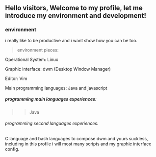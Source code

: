 ## Hello visitors, Welcome to my profile, let me introduce my environment and development!

### environment
i really like to be productive and i want show how you can be too.

> environment pieces:

Operational System: Linux

Graphic Interface: dwm (Desktop Window Manager)

Editor: Vim 

Main programming languages: Java and javascript

##### programming main languages experiences:

>> Java  <img src="https://cdn.iconscout.com/icon/free/png-256/java-43-569305.png" width="16">

###### programming second languages experiences: 

C language and bash languages to compose dwm and yours suckless,
including in this profile i will most many scripts and my graphic interface config.
